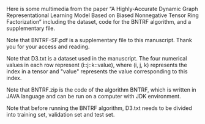 Here is some multimedia from the paper “A Highly-Accurate Dynamic Graph Representational Learning Model Based on Biased Nonnegative Tensor Ring Factorization” including the dataset, code for the BNTRF algorithm, and a supplementary file.

Note that BNTRF-SF.pdf is a supplementary file to this manuscript. Thank you for your access and reading.

Note that D3.txt is a dataset used in the manuscript. The four numerical values ​​in each row represent (i::j::k::value), where (i, j, k) represents the index in a tensor and "value" represents the value corresponding to this index.

Note that BNTRF.zip is the code of the algorithm BNTRF, which is written in JAVA language and can be run on a computer with JDK environment.

Note that before running the BNTRF algorithm, D3.txt needs to be divided into training set, validation set and test set.
